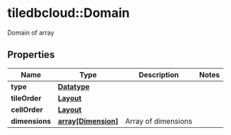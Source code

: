 # tiledbcloud::Domain

Domain of array
## Properties
Name | Type | Description | Notes
------------ | ------------- | ------------- | -------------
**type** | [**Datatype**](Datatype.md) |  | 
**tileOrder** | [**Layout**](Layout.md) |  | 
**cellOrder** | [**Layout**](Layout.md) |  | 
**dimensions** | [**array[Dimension]**](Dimension.md) | Array of dimensions | 



